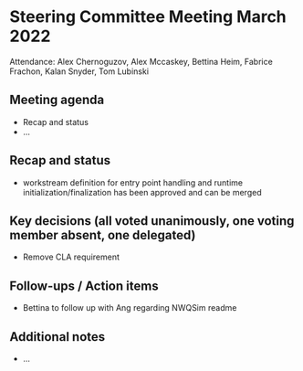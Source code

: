 # Steering Committee Meeting March 2022

Attendance: Alex Chernoguzov, Alex Mccaskey, Bettina Heim, Fabrice Frachon,
Kalan Snyder, Tom Lubinski

## Meeting agenda

- Recap and status
- ...

## Recap and status

- workstream definition for entry point handling and runtime
  initialization/finalization has been approved and can be merged

## Key decisions (all voted unanimously, one voting member absent, one delegated)

- Remove CLA requirement

## Follow-ups / Action items

- Bettina to follow up with Ang regarding NWQSim readme

## Additional notes

- ...
